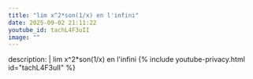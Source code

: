 ```yaml
---
title: "lim x^2*son(1/x) en l'infini"
date: 2025-09-02 21:11:22 
youtube_id: tachL4F3uII
image: ""
---
```

description: |
  lim x^2*son(1/x) en l'infini
{% include youtube-privacy.html id="tachL4F3uII" %}
